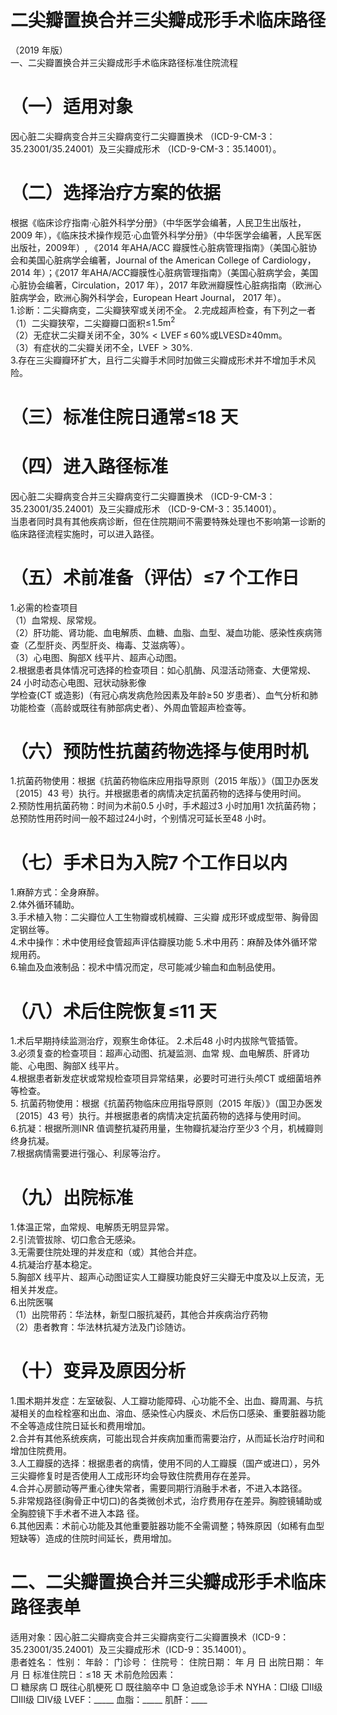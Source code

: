# 二尖瓣置换合并三尖瓣成形手术临床路径  
（2019 年版）  
一、二尖瓣置换合并三尖瓣成形手术临床路径标准住院流程  
# （一）适用对象  
因心脏二尖瓣病变合并三尖瓣病变行二尖瓣置换术
（ICD-9-CM-3：35.23001/35.24001）及三尖瓣成形术
（ICD-9-CM-3：35.14001）。  
# （二）选择治疗方案的依据  
根据《临床诊疗指南·心脏外科学分册》（中华医学会编著，人民卫生出版社，2009 年），《临床技术操作规范·心血管外科学分册》（中华医学会编著，人民军医出版社，2009年）, 《2014 年AHA/ACC 瓣膜性心脏病管理指南》（美国心脏协会和美国心脏病学会编著，Journal of the American College of Cardiology，2014 年）；《2017 年AHA/ACC瓣膜性心脏病管理指南》（美国心脏病学会，美国心脏协会编著，Circulation，2017 年），2017 年欧洲瓣膜性心脏病指南（欧洲心脏病学会，欧洲心胸外科学会，European Heart Journal， 2017 年）。  
1.诊断：二尖瓣病变，二尖瓣狭窄或关闭不全。  2.完成超声检查，有下列之一者  
（1）二尖瓣狭窄，二尖瓣瓣口面积$\leq\!1.5\mathsf{m}^{2}$  
（2）无症状二尖瓣关闭不全，$30\%<\mathsf{L V E F\,}{\leq}\,60\%$或LVESD≥40mm。  
（3）有症状的二尖瓣关闭不全，$\mathsf{L V E F}>30\%.$  
3.存在三尖瓣瓣环扩大，且行二尖瓣手术同时加做三尖瓣成形术并不增加手术风险。  
# （三）标准住院日通常≤18 天  
# （四）进入路径标准  
因心脏二尖瓣病变合并三尖瓣病变行二尖瓣置换术
（ICD-9-CM-3：35.23001/35.24001）及三尖瓣成形术
（ICD-9-CM-3：35.14001）。  
当患者同时具有其他疾病诊断，但在住院期间不需要特殊处理也不影响第一诊断的临床路径流程实施时，可以进入路径。  
# （五）术前准备（评估）≤7 个工作日  
1.必需的检查项目  
（1）血常规、尿常规。  
（2）肝功能、肾功能、血电解质、血糖、血脂、血型、凝血功能、感染性疾病筛查（乙型肝炎、丙型肝炎、梅毒、艾滋病等）。  
（3）心电图、胸部X 线平片、超声心动图。  
2.根据患者具体情况可选择的检查项目：如心肌酶、风湿活动筛查、大便常规、24 小时动态心电图、冠状动脉影像  
学检查(CT 或造影)（有冠心病发病危险因素及年龄$\ge\!50$ 岁患者）、血气分析和肺功能检查（高龄或既往有肺部病史者）、外周血管超声检查等。  
# （六）预防性抗菌药物选择与使用时机  
1.抗菌药物使用：根据《抗菌药物临床应用指导原则（2015 年版）》（国卫办医发〔2015〕43 号）执行。并根据患者的病情决定抗菌药物的选择与使用时间。  
2.预防性用抗菌药物：时间为术前0.5 小时，手术超过3 小时加用1 次抗菌药物；总预防性用药时间一般不超过24小时，个别情况可延长至48 小时。  
# （七）手术日为入院7 个工作日以内  
1.麻醉方式：全身麻醉。  
2.体外循环辅助。  
3.手术植入物：二尖瓣位人工生物瓣或机械瓣、三尖瓣 成形环或成型带、胸骨固定钢丝等。  
4.术中操作：术中使用经食管超声评估瓣膜功能 5.术中用药：麻醉及体外循环常规用药。  
6.输血及血液制品：视术中情况而定，尽可能减少输血和血制品使用。  
# （八）术后住院恢复≤11 天  
1.术后早期持续监测治疗，观察生命体征。 2.术后48 小时内拔除气管插管。  
3.必须复查的检查项目：超声心动图、抗凝监测、血常 规、血电解质、肝肾功能、心电图、胸部X 线平片。  
4.根据患者新发症状或常规检查项目异常结果，必要时可进行头颅CT 或细菌培养等检查。  
5. 抗菌药物使用：根据《抗菌药物临床应用指导原则（2015 年版）》（国卫办医发〔2015〕43 号）执行。并根据患者的病情决定抗菌药物的选择与使用时间。  
6.抗凝：根据所测INR 值调整抗凝药用量，生物瓣抗凝治疗至少3 个月，机械瓣则终身抗凝。  
7.根据病情需要进行强心、利尿等治疗。  
# （九）出院标准  
1.体温正常，血常规、电解质无明显异常。  
2.引流管拔除、切口愈合无感染。  
3.无需要住院处理的并发症和（或）其他合并症。  
4.抗凝治疗基本稳定。  
5.胸部X 线平片、超声心动图证实人工瓣膜功能良好三尖瓣无中度及以上反流，无相关并发症。  
6.出院医嘱  
（1）出院带药：华法林，新型口服抗凝药，其他合并疾病治疗药物  
（2）患者教育：华法林抗凝方法及门诊随访。  
# （十）变异及原因分析  
1.围术期并发症：左室破裂、人工瓣功能障碍、心功能不全、出血、瓣周漏、与抗凝相关的血栓栓塞和出血、溶血、感染性心内膜炎、术后伤口感染、重要脏器功能不全等造成住院日延长和费用增加。  
2.合并有其他系统疾病，可能出现合并疾病加重而需要治疗，从而延长治疗时间和增加住院费用。  
3.人工瓣膜的选择：根据患者的病情，使用不同的人工瓣膜（国产或进口），另外三尖瓣修复时是否使用人工成形环均会导致住院费用存在差异。  
4.合并心房颤动等严重心律失常者，需要同期行消融手术者，不进入本路径。  
5.非常规路径(胸骨正中切口)的各类微创术式，治疗费用存在差异。胸腔镜辅助或全胸腔镜下手术者不进入本路 径。  
6.其他因素：术前心功能及其他重要脏器功能不全需调整；特殊原因（如稀有血型短缺等）造成的住院时间延长，费用增加。  
# 二、二尖瓣置换合并三尖瓣成形手术临床路径表单  
适用对象：因心脏二尖瓣病变合并三尖瓣病变行二尖瓣置换术（ICD-9：35.23001/35.24001）及三尖瓣成形术（ICD-9：35.14001）。  
患者姓名：           性别：    年龄：    门诊号：       住院号：       住院日期：   年  月  日  出院日期：   年  月   日   标准住院日：$\leqslant\!18$ 天 术前危险因素：  
□ 糖尿病   □ 既往心肌梗死   □ 既往脑卒中   □ 急迫或急诊手术    NYHA：□Ⅰ级  □Ⅱ级  □Ⅲ级  □Ⅳ级    LVEF：_____   血脂：_____  肌酐：____  
